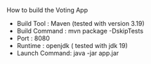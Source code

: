How to build the Voting App

  * Build Tool : Maven (tested with version 3.19)
  * Build Command : mvn package -DskipTests
  * Port : 8080
  * Runtime : openjdk ( tested with jdk 19)
  * Launch Command:  java -jar app.jar
